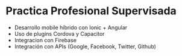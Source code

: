 # Practica Profesional Supervisada
- Desarrollo mobile híbrido con Ionic + Angular
- Uso de plugins Cordova y Capacitor
- Integracion con Firebase
- Integración con APIs (Google, Facebook, Twitter, Github)
